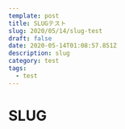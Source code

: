 ```yaml
---
template: post
title: SLUGテスト
slug: 2020/05/14/slug-test
draft: false
date: 2020-05-14T01:08:57.851Z
description: slug
category: test
tags:
  - test
---
```

# SLUG
